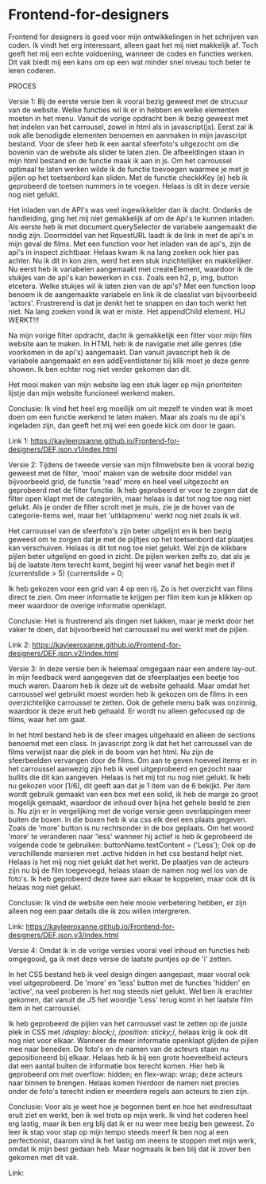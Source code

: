 # Frontend-for-designers
Frontend for designers is goed voor mijn ontwikkelingen in het schrijven van coden. Ik vindt het erg interessant, alleen gaat het mij niet makkelijk af. Toch geeft het mij een echte voldoening, wanneer de codes en functies werken. Dit vak biedt mij een kans om op een wat minder snel niveau toch beter te leren coderen. 

PROCES

Versie 1: 
Bij de eerste versie ben ik vooral bezig geweest met de strucuur van de website. Welke functies wil ik er in hebben en welke elementen moeten in het menu. Vanuit de vorige opdracht ben ik bezig geweest met het indelen van het carrousel, zowel in html als in javascript(js). Eerst zal ik ook alle benodigde elementen benoemen en aanmaken in mijn javascript bestand. Voor de sfeer heb ik een aantal sfeerfoto's uitgezocht om die bovenin van de website als slider te laten zien. De afbeeldingen staan in mijn html bestand en de functie maak ik aan in js. Om het carroussel optimaal te laten werken wilde ik de functie toevoegen waarmee je met je pijlen op het toetsenbord kan sliden. Met de functie checkkKey (e) heb ik geprobeerd de toetsen nummers in te voegen. Helaas is dit in deze versie nog niet gelukt. 

Het inladen van de API's was veel ingewikkelder dan ik dacht. Ondanks de handleiding, ging het mij niet gemakkelijk af om de Api's te kunnen inladen. Als eerste heb ik met document.querySelector de variabele aangemaakt die nodig zijn. Doormiddel van het RquestURL laadt ik de link in met de api's in mijn geval de films. Met een function voor het inladen van de api's, zijn de api's in inspect zichtbaar. Helaas kwam ik na lang zoeken ook hier pas achter. Nu ik dit in kon zien, werd het een stuk inzichtelijker en makkelijker. Nu eerst heb ik variabelen aangemaakt met createElement, waardoor ik de stukjes van de api's kan bewerken in css. Zoals een h2, p, img, button etcetera. Welke stukjes wil ik laten zien van de api's? Met een function loop benoem ik de aangemaakte variabele en link ik de classlist van bijvoorbeeld 'actors'. Frustrerend is dat je denkt het te snappen en dan toch werkt het niet. Na lang zoeken vond ik wat er miste. Het appendChild element. HIJ WERKT!!!

Na mijn vorige filter opdracht, dacht ik gemakkelijk een filter voor mijn film website aan te maken. In HTML heb ik de navigatie met alle genres (die voorkomen in de api's) aangemaakt. Dan vanuit javascript heb ik de variabele aangemaakt en een addEventlistener bij klik moet je deze genre showen. Ik ben echter nog niet verder gekomen dan dit.

Het mooi maken van mijn website lag een stuk lager op mijn prioriteiten lijstje dan mijn website funcioneel werkend maken. 

Conclusie: Ik vind het heel erg moeilijk om uit mezelf te vinden wat ik moet doen om een functie werkend te laten maken. Maar als zoals nu de api's ingeladen zijn, dan geeft het mij wel een goede kick om door te gaan. 

Link 1: https://kayleeroxanne.github.io/Frontend-for-designers/DEF.json.v1/index.html

Versie 2: 
Tijdens de tweede versie van mijn filmwebsite ben ik vooral bezig geweest met de filter, 'mooi' maken van de website door middel van bijvoorbeeld grid, de functie 'read' more en heel veel uitgezocht en geprobeerd met de filter functie. Ik heb geprobeerd er voor te zorgen dat de filter open klapt met de categoriën, maar helaas is dat tot nog toe nog niet gelukt. Als je onder de filter scrolt met je muis, zie je de hover van de categorie-items wel, maar het 'uitklapmenu' werkt nog niet zoals ik wil. 

Het carroussel van de sfeerfoto's zijn beter uitgelijnt en ik ben bezig geweest om te zorgen dat je met de pijltjes op het toetsenbord dat plaatjes kan verschuiven. Helaas is dit tot nog toe niet gelukt. Wel zijn de klikbare pijlen beter uitgelijnd en goed in zicht. De pijlen werken zelfs zo, dat als je bij de laatste item terecht komt, begint hij weer vanaf het begin met if (currentslide > 5) {currentslide = 0;

Ik heb gekozen voor een grid van 4 op een rij. Zo is het overzicht van films direct te zien. Om meer informatie te krijgen per film item kun je klikken op meer waardoor de overige informatie openklapt. 

Conclusie: Het is frustrerend als dingen niet lukken, maar je merkt door het vaker te doen, dat bijvoorbeeld het carroussel nu wel werkt met de pijlen. 

Link 2: https://kayleeroxanne.github.io/Frontend-for-designers/DEF.json.v2/index.html

Versie 3: 
In deze versie ben ik helemaal omgegaan naar een andere lay-out. In mijn feedback werd aangegeven dat de sfeerplaatjes een beetje too much waren. Daarom heb ik deze uit de website gehaald. Maar omdat het carroussel wel gebruikt moest worden heb ik gekozen om de films in een overzichtelijke carroussel te zetten. Ook de gehele menu balk was onzinnig, waardoor ik deze eruit heb gehaald. Er wordt nu alleen gefocused op de films, waar het om gaat.

In het html bestand heb ik de sfeer images uitgehaald en alleen de sections benoemd met een class. In javascript zorg ik dat het het carroussel van de films verwijst naar die plek in de boom van het html. Nu zijn de sfeerbeelden vervangen door de films. Om aan te geven hoeveel items er in het carroussel aanwezig zijn heb ik veel uitgeprobeerd en gezocht naar bullits die dit kan aangeven. Helaas is het mij tot nu nog niet gelukt. Ik heb nu gekozen voor [1/6], dit geeft aan dat je 1 item van de 6 bekijkt. Per item wordt gebruik gemaakt van een box met een solid, ik heb de marge zo groot mogelijk gemaakt, waardoor de inhoud over bijna het gehele beeld te zien is. Nu zijn er in vergelijking met de vorige versie geen overlappingen meer buiten de boxen. In die boxen heb ik via css elk deel een plaats gegeven. Zoals de 'more' button is nu rechtsonder in de box geplaats. Om het woord 'more' te veranderen naar 'less' wanneer hij actief is heb ik geprobeerd de volgende code te gebruiken: buttonName.textContent = ('Less'); Ook op de verschillende manieren met .active hidden in het css bestand helpt niet. Helaas is het mij nog niet gelukt dat het werkt. De plaatjes van de acteurs zijn nu bij de film toegevoegd, helaas staan de namen nog wel los van de foto's. Ik heb geprobeerd deze twee aan elkaar te koppelen, maar ook dit is helaas nog niet gelukt.

Conclusie: Ik vind de website een hele mooie verbetering hebben, er zijn alleen nog een paar details die ik zou willen intergreren.

Link: https://kayleeroxanne.github.io/Frontend-for-designers/DEF.json.v3/index.html

Versie 4:
Omdat ik in de vorige versies vooral veel inhoud en functies heb omgegooid, ga ik met deze versie de laatste puntjes op de 'i' zetten.

In het CSS bestand heb ik veel design dingen aangepast, maar vooral ook veel uitgeprobeerd. De 'more' en 'less' button met de functies 'hidden' en 'active', na veel proberen is het nog steeds niet gelukt. Wel ben ik erachter gekomen, dat vanuit de JS het woordje 'Less' terug komt in het laatste film item in het carroussel. 

Ik heb geprobeerd de pijlen van het carroussel vast te zetten op de juiste plek in CSS met /*display: block;*/, /*position: sticky;*/, helaas krijg ik ook dit nog niet voor elkaar. Wanneer de meer informatie openklapt glijden de pijlen mee naar beneden. De foto's en de namen van de acteurs staan nu gepositioneerd bij elkaar. Helaas heb ik bij een grote hoeveelheid acteurs dat een aantal buiten de informatie box terecht komen. Hier heb ik geprobeerd om met overflow: hidden; en flex-wrap: wrap; deze acteurs naar binnen te brengen. Helaas komen hierdoor de namen niet precies onder de foto's terecht indien er meerdere regels aan acteurs te zien zijn. 

Conclusie: Voor als je weet hoe je begonnen bent en hoe het eindresultaat eruit ziet en werkt, ben ik wel trots op mijn werk. Ik vind het coderen heel erg lastig, maar ik ben erg blij dat ik er nu weer mee bezig ben geweest. Zo leer ik stap voor stap op mijn tempo steeds meer! Ik ben nog al een perfectionist, daarom vind ik het lastig om ineens te stoppen met mijn werk, omdat ik mijn best gedaan heb. Maar nogmaals ik ben blij dat ik zover ben gekomen met dit vak.

Link: 
